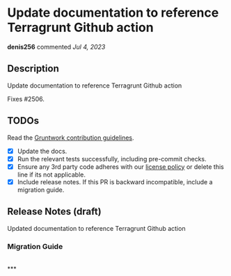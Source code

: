 # Update documentation to reference Terragrunt Github action

**denis256** commented *Jul 4, 2023*

<!-- Prepend '[WIP]' to the title if this PR is still a work-in-progress. Remove it when it is ready for review! -->

## Description
Update documentation to reference Terragrunt Github action

Fixes #2506.

<!-- Description of the changes introduced by this PR. -->

## TODOs

Read the [Gruntwork contribution guidelines](https://gruntwork.notion.site/Gruntwork-Coding-Methodology-02fdcd6e4b004e818553684760bf691e).

- [x] Update the docs.
- [x] Run the relevant tests successfully, including pre-commit checks.
- [x] Ensure any 3rd party code adheres with our [license policy](https://www.notion.so/gruntwork/Gruntwork-licenses-and-open-source-usage-policy-f7dece1f780341c7b69c1763f22b1378) or delete this line if its not applicable.
- [x] Include release notes. If this PR is backward incompatible, include a migration guide.

## Release Notes (draft)

<!-- One-line description of the PR that can be included in the final release notes. -->

Updated documentation to reference Terragrunt Github action

### Migration Guide

<!-- Important: If you made any backward incompatible changes, then you must write a migration guide! -->


<br />
***


